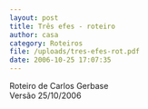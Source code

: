 ```yaml
---
layout: post
title: Três efes - roteiro
author: casa
category: Roteiros
file: /uploads/tres-efes-rot.pdf
date: 2006-10-25 17:07:35
---
```

Roteiro de Carlos Gerbase\
Versão 25/10/2006